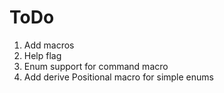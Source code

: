 # ToDo
 1. Add macros
  1. Help flag
  2. Enum support for command macro
  3. Add derive Positional macro for simple enums